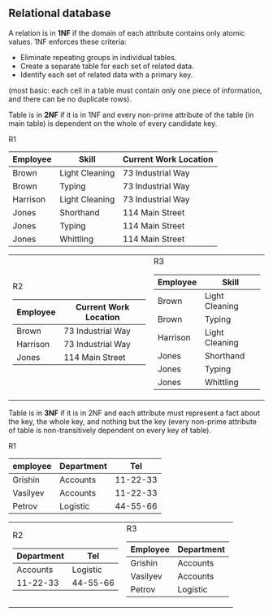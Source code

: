 Relational database
-

A relation is in **1NF** if the domain of each attribute contains only atomic values.
1NF enforces these criteria:
* Eliminate repeating groups in individual tables.
* Create a separate table for each set of related data.
* Identify each set of related data with a primary key.

(most basic: each cell in a table must contain only one piece of information,
and there can be no duplicate rows).

Table is in **2NF** if it is in 1NF
and every non-prime attribute of the table (in main table) is dependent on the whole of every candidate key.

R1

| Employee  | Skill          | Current Work Location         |
|-----------|----------------|-------------------------------|
| Brown     | Light Cleaning | 73 Industrial Way             |
| Brown     | Typing         | 73 Industrial Way             |
| Harrison  | Light Cleaning | 73 Industrial Way             |
| Jones     | Shorthand      | 114 Main Street               |
| Jones     | Typing         | 114 Main Street               |
| Jones     | Whittling      | 114 Main Street               |

<table>
<tr>
<td>
    R2
    <table>
        <thead>
            <th>Employee</th>
            <th>Current Work Location</th>
        </thead>
        <tr>
            <td>Brown</td>
            <td>73 Industrial Way</td>
        </tr>
        <tr>
            <td>Harrison</td>
            <td>73 Industrial Way</td>
        </tr>
        <tr>
            <td>Jones</td>
            <td>114 Main Street</td>
        </tr>
    </table>
</td>
<td>
    R3
    <table>
        <thead>
            <th>Employee</th>
            <th>Skill</th>
        </thead>
        <tr>
            <td>Brown</td>
            <td>Light Cleaning</td>
        </tr>
        <tr>
            <td>Brown</td>
            <td>Typing</td>
        </tr>
        <tr>
            <td>Harrison</td>
            <td>Light Cleaning</td>
        </tr>
        <tr>
            <td>Jones</td>
            <td>Shorthand</td>
        </tr>
        <tr>
            <td>Jones</td>
            <td>Typing</td>
        </tr>
        <tr>
            <td>Jones</td>
            <td>Whittling</td>
        </tr>
    </table>
</td>
</tr>
</table>

Table is in **3NF** if it is in 2NF
and each attribute must represent a fact about the key, the whole key, and nothing but the key
(every non-prime attribute of table is non-transitively dependent on every key of table).

R1

| employee | Department | Tel      |
|----------|------------|----------|
| Grishin  | Accounts   | 11-22-33 |
| Vasilyev | Accounts   | 11-22-33 |
| Petrov   | Logistic   | 44-55-66 |

<table>
<tr>
<td>
    R2
    <table>
        <thead>
          <tr>
              <th>Department</th>
              <th>Tel</th>
          </tr>
        </thead>
        <tr>
            <td>Accounts</td>
            <td>Logistic</td>
        </tr>
        <tr>
            <td>11-22-33</td>
            <td>44-55-66</td>
        </tr>
    </table>
</td>
<td>
    R3
    <table>
        <thead>
            <tr>
                <th>Employee</th>
                <th>Department</th>
            </tr>
        </thead>
        <tr>
            <td>Grishin</td>
            <td>Accounts</td>
        </tr>
        <tr>
            <td>Vasilyev</td>
            <td>Accounts</td>
        </tr>
        <tr>
            <td>Petrov</td>
            <td>Logistic</td>
        </tr>
    </table>
</td>
</tr>
</table>